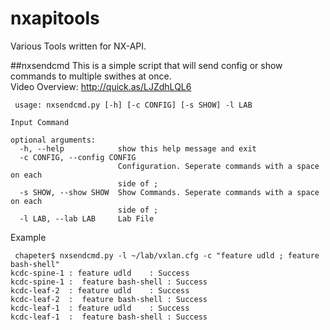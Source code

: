 # nxapitools
Various Tools written for NX-API.


##nxsendcmd
This is a simple script that will send config or show commands to multiple swithes at once.  
Video Overview: http://quick.as/LJZdhLQL6

```
 usage: nxsendcmd.py [-h] [-c CONFIG] [-s SHOW] -l LAB

Input Command

optional arguments:
  -h, --help            show this help message and exit
  -c CONFIG, --config CONFIG
                        Configuration. Seperate commands with a space on each
                        side of ;
  -s SHOW, --show SHOW  Show Commands. Seperate commands with a space on each
                        side of ;
  -l LAB, --lab LAB     Lab File
```

Example
```
 chapeter$ nxsendcmd.py -l ~/lab/vxlan.cfg -c "feature udld ; feature bash-shell"
kcdc-spine-1 : feature udld    : Success
kcdc-spine-1 :  feature bash-shell : Success
kcdc-leaf-2  : feature udld    : Success
kcdc-leaf-2  :  feature bash-shell : Success
kcdc-leaf-1  : feature udld    : Success
kcdc-leaf-1  :  feature bash-shell : Success
```
